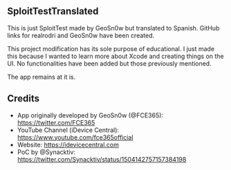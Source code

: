 ## SploitTestTranslated

This is just SploitTest made by GeoSn0w but translated to Spanish. GitHub links for realrodri and GeoSn0w have been created.

This project modification has its sole purpose of educational. I just made this because I wanted to learn more about Xcode and creating things on the UI. No functionalities have been added but those previously mentioned.

The app remains at it is.

## Credits 

* App originally developed by GeoSn0w (@FCE365): https://twitter.com/FCE365
* YouTube Channel (iDevice Central): https://www.youtube.com/fce365official
* Website: https://idevicecentral.com
* PoC by @Synacktiv: https://twitter.com/Synacktiv/status/1504142757157384198
